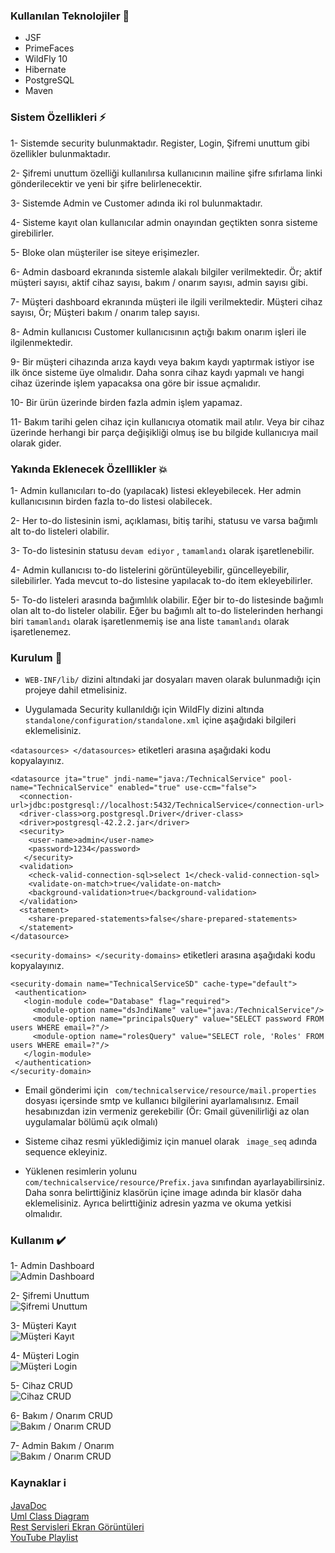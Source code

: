 ### Kullanılan Teknolojiler :rocket:
* JSF 
* PrimeFaces 
* WildFly 10
* Hibernate 
* PostgreSQL 
* Maven

### Sistem Özellikleri :zap:

1- Sistemde security bulunmaktadır. Register, Login, Şifremi unuttum gibi özellikler bulunmaktadır.

2- Şifremi unuttum özelliği kullanılırsa kullanıcının mailine şifre sıfırlama linki gönderilecektir ve yeni bir şifre belirlenecektir.

3- Sistemde Admin ve Customer adında iki rol bulunmaktadır.

4- Sisteme kayıt olan kullanıcılar admin onayından geçtikten sonra sisteme girebilirler.

5- Bloke olan müşteriler ise siteye erişimezler.

6- Admin dasboard ekranında sistemle alakalı bilgiler verilmektedir. Ör; aktif müşteri sayısı, aktif cihaz sayısı, bakım / onarım sayısı, admin sayısı gibi.

7- Müşteri dashboard ekranında müşteri ile ilgili verilmektedir. Müşteri cihaz sayısı, Ör; Müşteri bakım / onarım talep sayısı.

8- Admin kullanıcısı Customer kullanıcısının açtığı bakım onarım işleri ile ilgilenmektedir.

9- Bir müşteri cihazında arıza kaydı veya bakım kaydı yaptırmak istiyor ise ilk önce sisteme üye olmalıdır. Daha sonra cihaz kaydı yapmalı ve hangi cihaz üzerinde işlem yapacaksa ona göre bir issue açmalıdır.

10- Bir ürün üzerinde birden fazla admin işlem yapamaz.

11- Bakım tarihi gelen cihaz için kullanıcıya otomatik mail atılır. Veya bir cihaz üzerinde herhangi bir parça değişikliği olmuş ise bu bilgide kullanıcıya mail olarak gider.


### Yakında Eklenecek Özelllikler :boom:

1- Admin kullanıcıları to-do (yapılacak) listesi ekleyebilecek. Her admin kullanıcısının birden fazla to-do listesi olabilecek. 

2- Her to-do listesinin ismi, açıklaması, bitiş tarihi, statusu ve varsa bağımlı alt to-do listeleri olabilir.

3- To-do listesinin statusu <code>devam ediyor</code> , <code>tamamlandı</code> olarak işaretlenebilir. 

4- Admin kullanıcısı to-do listelerini görüntüleyebilir, güncelleyebilir, silebilirler. Yada mevcut to-do listesine yapılacak to-do item ekleyebilirler.

5- To-do listeleri arasında bağımlılık olabilir. Eğer bir to-do listesinde bağımlı olan alt to-do listeler olabilir. Eğer bu bağımlı alt to-do listelerinden herhangi biri <code>tamamlandı</code> olarak işaretlenmemiş ise ana liste <code>tamamlandı</code> olarak işaretlenemez.


### Kurulum :closed_lock_with_key:

* ` WEB-INF/lib/ ` dizini altındaki jar dosyaları maven olarak bulunmadığı için projeye dahil etmelisiniz.

* Uygulamada Security kullanıldığı için WildFly dizini altında ` standalone/configuration/standalone.xml ` içine aşağıdaki bilgileri eklemelisiniz.

` <datasources> </datasources> ` etiketleri arasına aşağıdaki kodu kopyalayınız.
```
<datasource jta="true" jndi-name="java:/TechnicalService" pool-name="TechnicalService" enabled="true" use-ccm="false">
  <connection-url>jdbc:postgresql://localhost:5432/TechnicalService</connection-url>
  <driver-class>org.postgresql.Driver</driver-class>
  <driver>postgresql-42.2.2.jar</driver>
  <security>
    <user-name>admin</user-name>
    <password>1234</password>
   </security>
  <validation>
    <check-valid-connection-sql>select 1</check-valid-connection-sql>
    <validate-on-match>true</validate-on-match>
    <background-validation>true</background-validation>
  </validation>
  <statement>
    <share-prepared-statements>false</share-prepared-statements>
  </statement>    
</datasource> 
```

` <security-domains> </security-domains> ` etiketleri arasına aşağıdaki kodu kopyalayınız.
                
 ``` 
 <security-domain name="TechnicalServiceSD" cache-type="default">
  <authentication>
    <login-module code="Database" flag="required">
      <module-option name="dsJndiName" value="java:/TechnicalService"/>
      <module-option name="principalsQuery" value="SELECT password FROM users WHERE email=?"/>
      <module-option name="rolesQuery" value="SELECT role, 'Roles' FROM users WHERE email=?"/>
    </login-module>
  </authentication>
</security-domain> 
```                

* Email gönderimi için `  com/technicalservice/resource/mail.properties `  dosyası içersinde smtp ve kullanıcı bilgilerini ayarlamalısınız. Email hesabınızdan izin vermeniz gerekebilir (Ör: Gmail güvenilirliği az olan uygulamalar bölümü açık olmalı)

* Sisteme cihaz resmi yüklediğimiz için manuel olarak ` image_seq` adında sequence ekleyiniz.

* Yüklenen resimlerin yolunu `  com/technicalservice/resource/Prefix.java ` sınıfından ayarlayabilirsiniz. Daha sonra belirttiğiniz klasörün içine image adında bir klasör daha eklemelisiniz. Ayrıca belirttiğiniz adresin yazma ve okuma yetkisi olmalıdır.

### Kullanım :heavy_check_mark:

1- Admin Dashboard 
<br/>
![Admin Dashboard](https://raw.githubusercontent.com/oguzhancevik/technicalservice/master/analiz/ekran/00-adminDashbard.gif)


2- Şifremi Unuttum
<br/>
![Şifremi Unuttum](https://raw.githubusercontent.com/oguzhancevik/technicalservice/master/analiz/ekran/01-forgotPassword.gif)


3- Müşteri Kayıt
<br/>
![Müşteri Kayıt](https://raw.githubusercontent.com/oguzhancevik/technicalservice/master/analiz/ekran/02-customerRegister.gif)


4- Müşteri Login
<br/>
![Müşteri Login](https://raw.githubusercontent.com/oguzhancevik/technicalservice/master/analiz/ekran/03-customerLogin.gif)


5- Cihaz CRUD
<br/>
![Cihaz CRUD](https://raw.githubusercontent.com/oguzhancevik/technicalservice/master/analiz/ekran/04-deviceCrud.gif)


6- Bakım / Onarım CRUD
<br/>
![Bakım / Onarım CRUD](https://raw.githubusercontent.com/oguzhancevik/technicalservice/master/analiz/ekran/05-issueCrud.gif)


7- Admin Bakım / Onarım
<br/>
![Bakım / Onarım CRUD](https://raw.githubusercontent.com/oguzhancevik/technicalservice/master/analiz/ekran/06-adminIssue.gif)


### Kaynaklar :information_source:
[JavaDoc](https://github.com/oguzhancevik/technicalservice/tree/master/javadoc)
<br/>
[Uml Class Diagram](https://github.com/oguzhancevik/technicalservice/tree/master/uml)
<br/>
[Rest Servisleri Ekran Görüntüleri](https://github.com/oguzhancevik/technicalservice/tree/master/analiz/rest)
<br/>
[YouTube Playlist](https://www.youtube.com/playlist?list=PLfFIom4mu859IytYr4gPFFabvOnWp1w3f)
